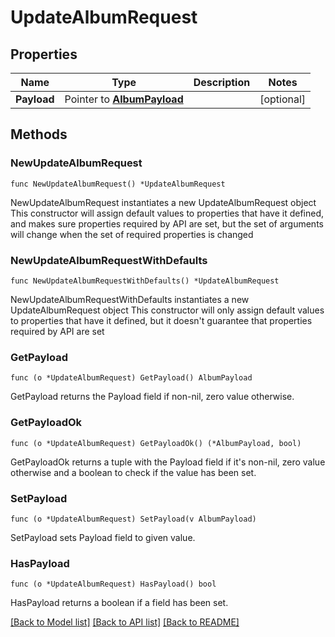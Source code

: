 # UpdateAlbumRequest

## Properties

Name | Type | Description | Notes
------------ | ------------- | ------------- | -------------
**Payload** | Pointer to [**AlbumPayload**](AlbumPayload.md) |  | [optional] 

## Methods

### NewUpdateAlbumRequest

`func NewUpdateAlbumRequest() *UpdateAlbumRequest`

NewUpdateAlbumRequest instantiates a new UpdateAlbumRequest object
This constructor will assign default values to properties that have it defined,
and makes sure properties required by API are set, but the set of arguments
will change when the set of required properties is changed

### NewUpdateAlbumRequestWithDefaults

`func NewUpdateAlbumRequestWithDefaults() *UpdateAlbumRequest`

NewUpdateAlbumRequestWithDefaults instantiates a new UpdateAlbumRequest object
This constructor will only assign default values to properties that have it defined,
but it doesn't guarantee that properties required by API are set

### GetPayload

`func (o *UpdateAlbumRequest) GetPayload() AlbumPayload`

GetPayload returns the Payload field if non-nil, zero value otherwise.

### GetPayloadOk

`func (o *UpdateAlbumRequest) GetPayloadOk() (*AlbumPayload, bool)`

GetPayloadOk returns a tuple with the Payload field if it's non-nil, zero value otherwise
and a boolean to check if the value has been set.

### SetPayload

`func (o *UpdateAlbumRequest) SetPayload(v AlbumPayload)`

SetPayload sets Payload field to given value.

### HasPayload

`func (o *UpdateAlbumRequest) HasPayload() bool`

HasPayload returns a boolean if a field has been set.


[[Back to Model list]](../README.md#documentation-for-models) [[Back to API list]](../README.md#documentation-for-api-endpoints) [[Back to README]](../README.md)


